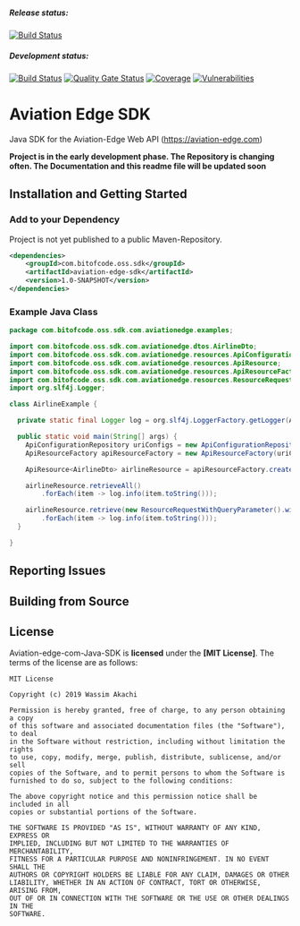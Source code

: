 ##### Release status:
[![Build Status](https://travis-ci.org/bitofcode/aviation-edge-sdk.svg?branch=master)](https://travis-ci.org/bitofcode/aviation-edge-sdk)

##### Development status:
[![Build Status](https://travis-ci.org/bitofcode/aviation-edge-sdk.svg?branch=develop)](https://travis-ci.org/bitofcode/aviation-edge-sdk)
[![Quality Gate Status](https://sonarcloud.io/api/project_badges/measure?project=bitofcode_aviation-edge-sdk&metric=alert_status)](https://sonarcloud.io/dashboard?id=bitofcode_aviation-edge-sdk)
[![Coverage](https://sonarcloud.io/api/project_badges/measure?project=bitofcode_aviation-edge-sdk&metric=coverage)](https://sonarcloud.io/dashboard?id=bitofcode_aviation-edge-sdk)
[![Vulnerabilities](https://sonarcloud.io/api/project_badges/measure?project=bitofcode_aviation-edge-sdk&metric=vulnerabilities)](https://sonarcloud.io/dashboard?id=bitofcode_aviation-edge-sdk)

# Aviation Edge SDK 

Java SDK for the Aviation-Edge Web API (https://aviation-edge.com)

**Project is in the early development phase. The Repository is changing often. The Documentation and this readme file will be updated soon** 

## Installation and Getting Started

### Add to your Dependency
Project is not yet published to a public Maven-Repository.
```xml
<dependencies>
    <groupId>com.bitofcode.oss.sdk</groupId>
    <artifactId>aviation-edge-sdk</artifactId>
    <version>1.0-SNAPSHOT</version>
</dependencies>
```

### Example Java Class

```java
package com.bitofcode.oss.sdk.com.aviationedge.examples;

import com.bitofcode.oss.sdk.com.aviationedge.dtos.AirlineDto;
import com.bitofcode.oss.sdk.com.aviationedge.resources.ApiConfigurationRepository;
import com.bitofcode.oss.sdk.com.aviationedge.resources.ApiResource;
import com.bitofcode.oss.sdk.com.aviationedge.resources.ApiResourceFactory;
import com.bitofcode.oss.sdk.com.aviationedge.resources.ResourceRequestWithQueryParameter;
import org.slf4j.Logger;

class AirlineExample {

  private static final Logger log = org.slf4j.LoggerFactory.getLogger(AirlineExample.class);

  public static void main(String[] args) {
    ApiConfigurationRepository uriConfigs = new ApiConfigurationRepository(args[0]);
    ApiResourceFactory apiResourceFactory = new ApiResourceFactory(uriConfigs);

    ApiResource<AirlineDto> airlineResource = apiResourceFactory.createAirlineResource();

    airlineResource.retrieveAll()
        .forEach(item -> log.info(item.toString()));

    airlineResource.retrieve(new ResourceRequestWithQueryParameter().withCountryIso2Code("DE"))
        .forEach(item -> log.info(item.toString()));
  }

}

```

## Reporting Issues

## Building from Source

## License
Aviation-edge-com-Java-SDK is **licensed** under the **[MIT License]**. The terms of the license are as follows:
```
MIT License

Copyright (c) 2019 Wassim Akachi

Permission is hereby granted, free of charge, to any person obtaining a copy
of this software and associated documentation files (the "Software"), to deal
in the Software without restriction, including without limitation the rights
to use, copy, modify, merge, publish, distribute, sublicense, and/or sell
copies of the Software, and to permit persons to whom the Software is
furnished to do so, subject to the following conditions:

The above copyright notice and this permission notice shall be included in all
copies or substantial portions of the Software.

THE SOFTWARE IS PROVIDED "AS IS", WITHOUT WARRANTY OF ANY KIND, EXPRESS OR
IMPLIED, INCLUDING BUT NOT LIMITED TO THE WARRANTIES OF MERCHANTABILITY,
FITNESS FOR A PARTICULAR PURPOSE AND NONINFRINGEMENT. IN NO EVENT SHALL THE
AUTHORS OR COPYRIGHT HOLDERS BE LIABLE FOR ANY CLAIM, DAMAGES OR OTHER
LIABILITY, WHETHER IN AN ACTION OF CONTRACT, TORT OR OTHERWISE, ARISING FROM,
OUT OF OR IN CONNECTION WITH THE SOFTWARE OR THE USE OR OTHER DEALINGS IN THE
SOFTWARE.
```